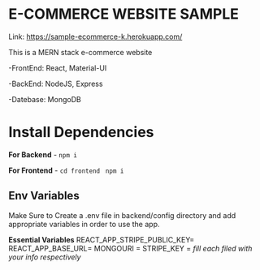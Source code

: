 # E-COMMERCE WEBSITE SAMPLE

Link: https://sample-ecommerce-k.herokuapp.com/

This is a MERN stack e-commerce website

-FrontEnd: React, Material-UI

-BackEnd: NodeJS, Express

-Datebase: MongoDB

# Install Dependencies

**For Backend** - `npm i`

**For Frontend** - `cd frontend` ` npm i`

## Env Variables

Make Sure to Create a .env file in backend/config directory and add appropriate variables in order to use the app.

**Essential Variables**
REACT_APP_STRIPE_PUBLIC_KEY=
REACT_APP_BASE_URL=
MONGOURI = 
STRIPE_KEY = 
_fill each filed with your info respectively_
